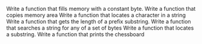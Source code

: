 Write a function that fills memory with a constant byte.
Write a function that copies memory area
Write a function that locates a character in a string
Write a function that gets the length of a prefix substring.
Write a function that searches a string for any of a set of bytes
Write a function that locates a substring.
Write a function that prints the chessboard
